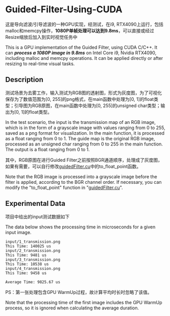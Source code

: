 # Guided-Filter-Using-CUDA

这是导向滤波/引导滤波的一种GPU实现，经测试，在i9, RTX4090上运行，包括malloc和memcpy操作，**1080P单帧处理可以达到9.8ms**，可以直接或经过Resize缩放后加入到实时视觉任务中

This is a GPU implementation of the Guided Filter, using CUDA C/C++. It can **_process a 1080P image in 9.8ms_** on Intel Core i9, Nvidia RTX4090, including malloc and memcpy operations. It can be applied directly or after resizing to real-time visual tasks.

## Description

测试场景为去雾工作，输入测试为RGB图的透射图，形式为灰度图，为了可视化保存为了数值范围为[0, 255]的png格式，在main函数中处理为[0, 1]的float类型；引导图为RGB原图，在main函数中处理为[0, 255]的unsigned char类型；输出为[0, 1]的float类型。

In the test scenario, the input is the transmission map of an RGB image, which is in the form of a grayscale image with values ranging from 0 to 255, saved as a png format for visualization. In the main function, it is processed as a float ranging from 0 to 1. The guide map is the original RGB image, processed as an unsigned char ranging from 0 to 255 in the main function. The output is a float ranging from 0 to 1.

其中，RGB原图在进行Guided Filter之前按照BGR通道顺序，处理成了灰度图，如果有需要，可以自行修改[guidedFilter.cu](./guidedfilter.cu/)中的to_float_point函数。

Note that the RGB image is processed into a grayscale image before the filter is applied, according to the BGR channel order. If necessary, you can modify the "to_float_point" function in "[guidedFilter.cu](./guidedFilter.cu)".

## Experimental Data

项目中给出的input测试数据如下

The data below shows the processing time in microseconds for a given input image.

```
input/1_transmission.png
This Time: 140025 us
input/2_transmission.png
This Time: 9481 us
input/3_transmission.png
This Time: 10538 us
input/4_transmission.png
This Time: 9458 us

Average Time: 9825.67 us
```

PS：第一张处理包含GPU WarmUp过程，故计算平均时长时忽略了该值。

Note that the processing time of the first image includes the GPU WarmUp process, so it is ignored when calculating the average duration.
